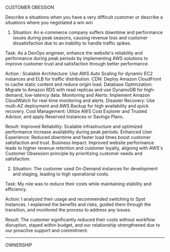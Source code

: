 CUSTOMER OBESSION 

Describe a situations when you have a very difficult customer or describe a situations where you negotiated a win win 

1) Situation: An e-commerce company suffers downtime and performance issues during peak seasons, causing revenue loss and customer dissatisfaction due to an inability to handle traffic spikes.

Task: As a DevOps engineer, enhance the website's reliability and performance during peak periods by implementing AWS solutions to improve customer trust and satisfaction through better performance.

Action :
Scalable Architecture: Use AWS Auto Scaling for dynamic EC2 instances and ELB for traffic distribution.
CDN: Deploy Amazon CloudFront to cache static content and reduce origin load.
Database Optimization: Migrate to Amazon RDS with read replicas and use DynamoDB for high-demand, low-latency data.
Monitoring and Alerts: Implement Amazon CloudWatch for real-time monitoring and alerts.
Disaster Recovery: Use multi-AZ deployment and AWS Backup for high availability and quick recovery.
Cost Management: Utilize AWS Cost Explorer and Trusted Advisor, and apply Reserved Instances or Savings Plans.


Result:
Improved Reliability: Scalable infrastructure and optimized performance increase availability during peak periods.
Enhanced User Experience: Reduced downtime and faster load times boost customer satisfaction and trust.
Business Impact: Improved website performance leads to higher revenue retention and customer loyalty, aligning with AWS's Customer Obsession principle by prioritizing customer needs and satisfaction.


2) Situation: The customer used On-Demand instances for development and staging, leading to high operational costs.

Task: My role was to reduce their costs while maintaining stability and efficiency.

Action: I analyzed their usage and recommended switching to Spot Instances. I explained the benefits and risks, guided them through the transition, and monitored the process to address any issues.

Result: The customer significantly reduced their costs without workflow disruption, stayed within budget, and our relationship strengthened due to our proactive support and commitment.


------------------------------------------------------------------------------------------------------------------------------------------------------------------------------------------------------
OWNERSHIP 

